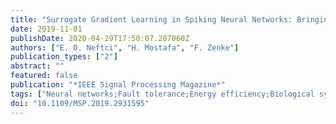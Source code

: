 ```yaml
---
title: "Surrogate Gradient Learning in Spiking Neural Networks: Bringing the Power of Gradient-Based Optimization to Spiking Neural Networks"
date: 2019-11-01
publishDate: 2020-04-29T17:50:07.287060Z
authors: ["E. O. Neftci", "H. Mostafa", "F. Zenke"]
publication_types: ["2"]
abstract: ""
featured: false
publication: "*IEEE Signal Processing Magazine*"
tags: ["Neural networks;Fault tolerance;Energy efficiency;Biological system modeling"]
doi: "10.1109/MSP.2019.2931595"
---
```



